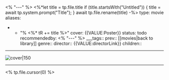 <% "---" %>
<%*let title = tp.file.title
if (title.startsWith("Untitled")) {
title = await tp.system.prompt("Title");
}
await tp.file.rename(title)
-%>
type: movie
aliases:
- - "% <%* tR += title %>"
cover: {{VALUE:Poster}}
status: todo
recommendedby:
<% "---" %>
___tags:: prev:: [[movies|back to library]]
genre::
director:: {{VALUE:directorLink}}
children::
___
![cover|150]({{VALUE:Poster}})
___
<% tp.file.cursor(0) %>
